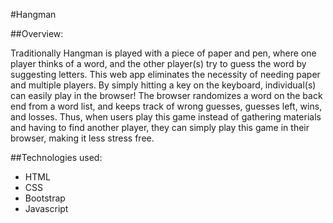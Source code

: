 #Hangman

##Overview:

Traditionally Hangman is played with a piece of paper and pen, where one player thinks of a word, and the other player(s) try to guess the word by suggesting letters. This web app eliminates the necessity of needing paper and multiple players. By simply hitting a key on the keyboard, individual(s) can easily play in the browser! The browser randomizes a word on the back end from a word list, and keeps track of wrong guesses, guesses left, wins, and losses. Thus, when users play this game instead of gathering materials and having to find another player, they can simply play this game in their browser, making it less stress free.


##Technologies used:

- HTML
- CSS
- Bootstrap
- Javascript
